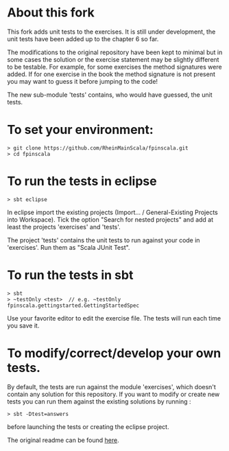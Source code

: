 # About this fork

This fork adds unit tests to the exercises. It is still under development, the unit tests have been added up to the chapter 6 so far.

The modifications to the original repository have been kept to minimal but in some cases the solution or the exercise statement
may be slightly different to be testable. For example, for some exercises the method signatures were added. If
for one exercise in the book the method signature is not present you may want to guess it before jumping to the code!

The new sub-module 'tests' contains, who would have guessed, the unit tests. 

# To set your environment:
    > git clone https://github.com/RheinMainScala/fpinscala.git
    > cd fpinscala

    
# To run the tests in eclipse
    > sbt eclipse
    
In eclipse import the existing projects (Import... / General-Existing Projects into Workspace).
Tick the option "Search for nested projects" and add at least the projects 'exercises' and 'tests'.

The project 'tests' contains the unit tests to run against your code in 'exercises'. Run them as "Scala JUnit Test".
    
# To run the tests in sbt
    > sbt
    > ~testOnly <test>  // e.g. ~testOnly fpinscala.gettingstarted.GettingStartedSpec
    
Use your favorite editor to edit the exercise file. The tests will run each time you save it.

# To modify/correct/develop your own tests.

By default, the tests are run against the module 'exercises', which doesn't contain any solution for this repository. If you want to modify or create new tests you can run them against
the existing solutions by running :

	> sbt -Dtest=answers
	
before launching the tests or creating the eclipse project.

	
The original readme can be found [here](https://github.com/fpinscala/fpinscala).
	

